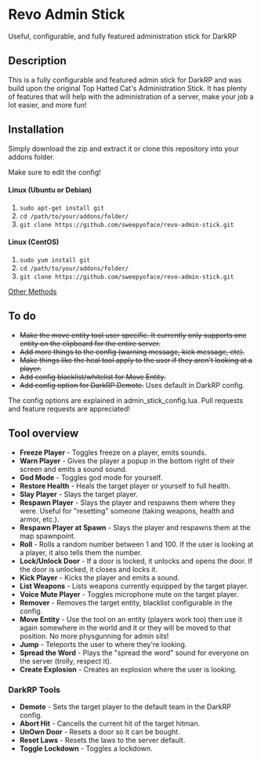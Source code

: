 Revo Admin Stick
=======
Useful, configurable, and fully featured administration stick for DarkRP

Description
-------
This is a fully configurable and featured admin stick for DarkRP and was build upon the original Top Hatted Cat's Administration Stick. It has plenty of features that will help with the administration of a server, make your job a lot easier, and more fun!

Installation
-------
Simply download the zip and extract it or clone this repository into your addons folder.

Make sure to edit the config!

#### Linux (Ubuntu or Debian)
1. `sudo apt-get install git`
2. `cd /path/to/your/addons/folder/`
3. `git clone https://github.com/sweepyoface/revo-admin-stick.git`

#### Linux (CentOS)
1. `sudo yum install git`
2. `cd /path/to/your/addons/folder/`
3. `git clone https://github.com/sweepyoface/revo-admin-stick.git`

[Other Methods](https://github.com/sweepyoface/revo-admin-stick/blob/master/INSTALLATION.md)

To do
-------
* ~~Make the move entity tool user specific. It currently only supports one entity on the clipboard for the entire server.~~
* ~~Add more things to the config (warning message, kick message, etc).~~
* ~~Make things like the heal tool apply to the user if they aren't looking at a player.~~
* ~~Add config blacklist/whitelist for Move Entity.~~
* ~~Add config option for DarkRP Demote.~~ Uses default in DarkRP config.

The config options are explained in admin_stick_config.lua.
Pull requests and feature requests are appreciated! 

Tool overview
-------
* **Freeze Player** - Toggles freeze on a player, emits sounds.
* **Warn Player** - Gives the player a popup in the bottom right of their screen and emits a sound sound.
* **God Mode** - Toggles god mode for yourself.
* **Restore Health** - Heals the target player or yourself to full health.
* **Slay Player** - Slays the target player.
* **Respawn Player** - Slays the player and respawns them where they were. Useful for "resetting" someone (taking weapons, health and armor, etc.).
* **Respawn Player at Spawn** - Slays the player and respawns them at the map spawnpoint.
* **Roll** - Rolls a random number between 1 and 100. If the user is looking at a player, it also tells them the number.
* **Lock/Unlock Door** - If a door is locked, it unlocks and opens the door. If the door is unlocked, it closes and locks it.
* **Kick Player** - Kicks the player and emits a sound.
* **List Weapons** - Lists weapons currently equipped by the target player.
* **Voice Mute Player** - Toggles microphone mute on the target player.
* **Remover** - Removes the target entity, blacklist configurable in the config.
* **Move Entity** - Use the tool on an entity (players work too) then use it again somewhere in the world and it or they will be moved to that position. No more physgunning for admin sits!
* **Jump** - Teleports the user to where they're looking.
* **Spread the Word** - Plays the "spread the word" sound for everyone on the server (trolly, respect it).
* **Create Explosion** - Creates an explosion where the user is looking.

### DarkRP Tools

* **Demote** - Sets the target player to the default team in the DarkRP config.
* **Abort Hit** - Cancells the current hit of the target hitman.
* **UnOwn Door** - Resets a door so it can be bought.
* **Reset Laws** - Resets the laws to the server default.
* **Toggle Lockdown** - Toggles a lockdown.
